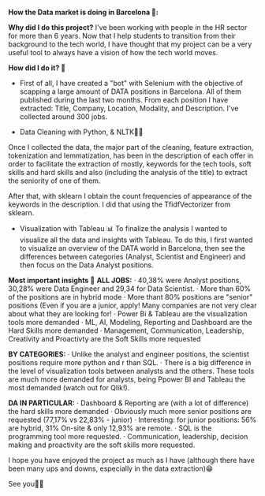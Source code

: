 **How the Data market is doing in Barcelona 👀:**

**Why did I do this project?**
I've been working with people in the HR sector for more than 6 years. Now that I help students to transition from their background to the tech world, I have thought that my project can be a very useful tool to always have a vision of how the tech world moves.

**How did I do it? 📝**
- First of all, I have created a "bot" with Selenium with the objective of scapping a large amount of DATA positions in Barcelona.  All of them published during the last two months. From each position I have extracted: Title, Company, Location, Modality, and Description. I've collected around 300 jobs.


- Data Cleaning with Python, & NLTK👨‍🔧
 
Once I collected the data, the major part of the cleaning, feature extraction, tokenization and lemmatization, has been in the description of each offer in order to facilitate the extraction of mostly, keywords for the tech tools, soft skills and hard skills and also (including the analysis of the title) to extract the seniority of one of them.

After that, with sklearn I  obtain the count frequencies of appearance of the keywords in the description. I did that using the TfidfVectorizer from sklearn.

 - Visualization with Tableau 📊
To finalize the analysis I wanted to visualize all the data and insights with Tableau. To do this, I first wanted to visualize an overview of the DATA world in Barcelona, then see the differences between categories (Analyst, Scientist and Engineer) and then focus on the Data Analyst positions.

**Most important insights 🚀**
**ALL JOBS:**
· 40,38% were Analyst positions, 30,28% were Data Engineer and 29,34 for Data Scientist.
· More than 60% of the positions are in hybrid mode
· More thant 80% positions are "senior" positions (Even if you are a junior, apply! Many companies are not very clear about what they are looking for!
· Power Bi & Tableau are the visualization tools more demanded
· ML, AI, Modeling, Reporting and Dashboard are the Hard Skills more demanded
· Management, Communication, Leadership, Creativity and Proactivty are the Soft Skills more requested

**BY CATEGORIES:**
· Unlike the analyst and engineer positions, the scientist positions require more python and r than SQL.
· There is a big difference in the level of visualization tools between analysts and the others. These tools are much more demanded for analysts, being Ppower BI and Tableau the most demanded (watch out for Qlik!).

**DA IN PARTICULAR:**
· Dashboard & Reporting are (with a lot of difference) the hard skills more demanded
· Obviously much more senior positions are requested (77,17% vs 22,83% - junior)
· Interesting: for junior positions: 56% are hybrid, 31% On-site & only 12,93% are remote.
· SQL is the programming tool more requested.
· Communication, leadership, decision making and proactivity are the soft skills more requested.

I hope you have enjoyed the project as much as I have (although there have been many ups and downs, especially in the data extraction)😁


See you✌🏼





    
